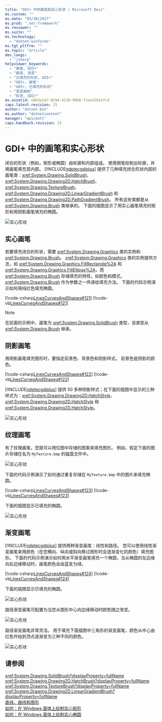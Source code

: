 ```yaml
---
title: "GDI+ 中的画笔和实心形状 | Microsoft Docs"
ms.custom: ""
ms.date: "03/30/2017"
ms.prod: ".net-framework"
ms.reviewer: ""
ms.suite: ""
ms.technology: 
  - "dotnet-winforms"
ms.tgt_pltfrm: ""
ms.topic: "article"
dev_langs: 
  - "jsharp"
helpviewer_keywords: 
  - "画笔, GDI+"
  - "画笔, 渐变"
  - "已填充的形状, GDI+"
  - "GDI+, 画笔"
  - "GDI+, 已填充的形状"
  - "渐变画刷"
  - "形状, GDI+"
ms.assetid: e863e2a7-0294-4130-99b6-f1ea3201e7cd
caps.latest.revision: 15
author: "dotnet-bot"
ms.author: "dotnetcontent"
manager: "wpickett"
caps.handback.revision: 15
---
```

# GDI+ 中的画笔和实心形状
闭合的形状（例如，矩形或椭圆）由轮廓和内部组成。  使用钢笔绘制出轮廓，并用画笔填充其内部。  [!INCLUDE[ndptecgdiplus](../../../../includes/ndptecgdiplus-md.md)] 提供了几种填充闭合形状内部的画笔类：<xref:System.Drawing.SolidBrush>、<xref:System.Drawing.Drawing2D.HatchBrush>、<xref:System.Drawing.TextureBrush>、<xref:System.Drawing.Drawing2D.LinearGradientBrush> 和 <xref:System.Drawing.Drawing2D.PathGradientBrush>。  所有这些类都是从 <xref:System.Drawing.Brush> 类继承的。  下面的插图显示了用实心画笔填充的矩形和用阴影画笔填充的椭圆。  
  
 ![实心形状](../../../../docs/framework/winforms/advanced/media/aboutgdip02-art17.png "Aboutgdip02\_art17")  
  
## 实心画笔  
 若要填充闭合的形状，需要 <xref:System.Drawing.Graphics> 类的实例和 <xref:System.Drawing.Brush>。  <xref:System.Drawing.Graphics> 类的实例提供方法，如 <xref:System.Drawing.Graphics.FillRectangle%2A> 和 <xref:System.Drawing.Graphics.FillEllipse%2A>，而 <xref:System.Drawing.Brush> 存储填充的特性，如颜色和模式。  <xref:System.Drawing.Brush> 作为参数之一传递给填充方法。  下面的代码示例演示如何用纯红色填充椭圆。  
  
 [!code-csharp[LinesCurvesAndShapes#121](../../../../samples/snippets/csharp/VS_Snippets_Winforms/LinesCurvesAndShapes/CS/Class1.cs#121)]
 [!code-vb[LinesCurvesAndShapes#121](../../../../samples/snippets/visualbasic/VS_Snippets_Winforms/LinesCurvesAndShapes/VB/Class1.vb#121)]  
  
> [!NOTE]
>  在前面的示例中，画笔为 <xref:System.Drawing.SolidBrush> 类型，该类型从 <xref:System.Drawing.Brush> 继承。  
  
## 阴影画笔  
 用阴影画笔填充图形时，要指定前景色、背景色和阴影样式。  前景色是阴影的颜色。  
  
 [!code-csharp[LinesCurvesAndShapes#122](../../../../samples/snippets/csharp/VS_Snippets_Winforms/LinesCurvesAndShapes/CS/Class1.cs#122)]
 [!code-vb[LinesCurvesAndShapes#122](../../../../samples/snippets/visualbasic/VS_Snippets_Winforms/LinesCurvesAndShapes/VB/Class1.vb#122)]  
  
 [!INCLUDE[ndptecgdiplus](../../../../includes/ndptecgdiplus-md.md)] 提供 50 多种阴影样式；在下面的插图中显示的三种样式为：<xref:System.Drawing.Drawing2D.HatchStyle>、<xref:System.Drawing.Drawing2D.HatchStyle> 和 <xref:System.Drawing.Drawing2D.HatchStyle>。  
  
 ![实心形状](../../../../docs/framework/winforms/advanced/media/aboutgdip02-art18.png "Aboutgdip02\_art18")  
  
## 纹理画笔  
 有了纹理画笔，您就可以用位图中存储的图案来填充图形。  例如，假定下面的图片存储在名为 `MyTexture.bmp` 的磁盘文件中。  
  
 ![实心形状](../../../../docs/framework/winforms/advanced/media/aboutgdip02-art19.png "Aboutgdip02\_Art19")  
  
 下面的代码示例演示了如何通过重复存储在 `MyTexture.bmp` 中的图片来填充椭圆。  
  
 [!code-csharp[LinesCurvesAndShapes#123](../../../../samples/snippets/csharp/VS_Snippets_Winforms/LinesCurvesAndShapes/CS/Class1.cs#123)]
 [!code-vb[LinesCurvesAndShapes#123](../../../../samples/snippets/visualbasic/VS_Snippets_Winforms/LinesCurvesAndShapes/VB/Class1.vb#123)]  
  
 下面的插图显示已填充的椭圆。  
  
 ![实心形状](../../../../docs/framework/winforms/advanced/media/aboutgdip02-art20.png "AboutGdip02\_Art20")  
  
## 渐变画笔  
 [!INCLUDE[ndptecgdiplus](../../../../includes/ndptecgdiplus-md.md)] 提供两种渐变画笔：线性和路径。  您可以使用线性渐变画笔来用颜色（在您横向、纵向或斜向移过图形时会逐渐变化的颜色）填充图形。  下面的代码示例演示如何用水平渐变画笔填充一个椭圆，当从椭圆的左边缘向右边缘移动时，画笔颜色会由蓝变为绿。  
  
 [!code-csharp[LinesCurvesAndShapes#124](../../../../samples/snippets/csharp/VS_Snippets_Winforms/LinesCurvesAndShapes/CS/Class1.cs#124)]
 [!code-vb[LinesCurvesAndShapes#124](../../../../samples/snippets/visualbasic/VS_Snippets_Winforms/LinesCurvesAndShapes/VB/Class1.vb#124)]  
  
 下面的插图显示已填充的椭圆。  
  
 ![实心形状](../../../../docs/framework/winforms/advanced/media/aboutgdip02-art21.png "AboutGdip02\_Art21")  
  
 路径渐变画笔可配置为当您从图形中心向边缘移动时颜色随之改变。  
  
 ![实心形状](../../../../docs/framework/winforms/advanced/media/aboutgdip02-art22.png "AboutGdip02\_Art22")  
  
 路径渐变画笔非常灵活。  用于填充下面插图中三角形的渐变画笔，颜色从中心由红色开始到顶点逐渐变为三种不同的颜色。  
  
 ![实心形状](../../../../docs/framework/winforms/advanced/media/aboutgdip02-art23.png "AboutGdip02\_Art23")  
  
## 请参阅  
 <xref:System.Drawing.SolidBrush?displayProperty=fullName>   
 <xref:System.Drawing.Drawing2D.HatchBrush?displayProperty=fullName>   
 <xref:System.Drawing.TextureBrush?displayProperty=fullName>   
 <xref:System.Drawing.Drawing2D.LinearGradientBrush?displayProperty=fullName>   
 [直线、曲线和图形](../../../../docs/framework/winforms/advanced/lines-curves-and-shapes.md)   
 [如何：在 Windows 窗体上绘制实心矩形](../../../../docs/framework/winforms/advanced/how-to-draw-a-filled-rectangle-on-a-windows-form.md)   
 [如何：在 Windows 窗体上绘制实心椭圆](../../../../docs/framework/winforms/advanced/how-to-draw-a-filled-ellipse-on-a-windows-form.md)
